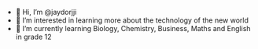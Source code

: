 - 👋 Hi, I’m @jaydorjji 
- 👀 I’m interested in learning more about the technology of the new world
- 🌱 I’m currently learning Biology, Chemistry, Business, Maths and English in grade 12 


<!---
jaydorjji/jetsun is a ✨ special ✨ repository because its `README.md` (this file) appears on your GitHub profile.
You can click the Preview link to take a look at your changes.
--->
